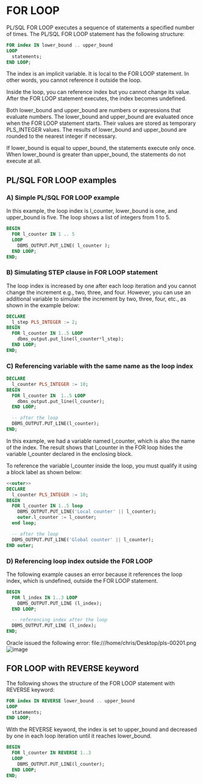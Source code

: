 # FOR LOOP
PL/SQL FOR LOOP executes a sequence of statements a specified number of times. The PL/SQL FOR LOOP statement has the following structure:
```sql
FOR index IN lower_bound .. upper_bound
LOOP
  statements;
END LOOP;
```

The index is an implicit variable. It is local to the FOR LOOP statement. In other words, you cannot reference it outside the loop.

Inside the loop, you can reference index but you cannot change its value. After the FOR LOOP statement executes, the index becomes undefined.

Both lower_bound and upper_bound are numbers or expressions that evaluate numbers. The lower_bound and upper_bound are evaluated once when the FOR LOOP statement starts. Their values are stored as temporary PLS_INTEGER values. The results of lower_bound and upper_bound are rounded to the nearest integer if necessary.

If lower_bound is equal to upper_bound, the statements execute only once. When lower_bound is greater than upper_bound, the statements do not execute at all.

## PL/SQL FOR LOOP examples

### A) Simple PL/SQL FOR LOOP example
In this example, the loop index is l_counter, lower_bound is one, and upper_bound is five. The loop shows a list of integers from 1 to 5.
```sql
BEGIN
  FOR l_counter IN 1 .. 5
  LOOP
    DBMS_OUTPUT.PUT_LINE( l_counter );
  END LOOP;
END;
```

### B) Simulating STEP clause in FOR LOOP statement
The loop index is increased by one after each loop iteration and you cannot change the increment e.g., two, three, and four. However, you can use an additional variable to simulate the increment by two, three, four, etc., as shown in the example below:
```sql
DECLARE
  l_step PLS_INTEGER := 2;
BEGIN
  FOR l_counter IN 1..5 LOOP
    dbms_output.put_line(l_counter*l_step);
  END LOOP;
END;
```

### C) Referencing variable with the same name as the loop index

```sql
DECLARE
  l_counter PLS_INTEGER := 10;
BEGIN
  FOR l_counter IN  1..5 LOOP
    dbms_output.put_line(l_counter);
  END LOOP;

  -- after the loop
  DBMS_OUTPUT.PUT_LINE(l_counter);
END;
```
In this example, we had a variable named l_counter, which is also the name of the index. The result shows that l_counter in the FOR loop hides the variable l_counter declared in the enclosing block.

To reference the variable l_counter inside the loop, you must qualify it using a block label as shown below:
```sql
<<outer>>
DECLARE
  l_counter PLS_INTEGER := 10;
BEGIN
  FOR l_counter IN 1..5 loop
    DBMS_OUTPUT.PUT_LINE('Local counter' || l_counter);
    outer.l_counter := l_counter;
  end loop;

  -- after the loop
  DBMS_OUTPUT.PUT_LINE('Global counter' || l_counter);
END outer;
```

### D) Referencing loop index outside the FOR LOOP
The following example causes an error because it references the loop index, which is undefined, outside the FOR LOOP statement.
```sql
BEGIN
  FOR l_index IN 1..3 LOOP
    DBMS_OUTPUT.PUT_LINE (l_index);
  END LOOP;

  -- referencing index after the loop
  DBMS_OUTPUT.PUT_LINE (l_index);
END;
```
Oracle issued the following error:
file:///home/chris/Desktop/pls-00201.png![image](https://github.com/user-attachments/assets/4b4d5f36-87b0-48a8-81c6-11811514303e)

## FOR LOOP with REVERSE keyword
The following shows the structure of the FOR LOOP statement with REVERSE keyword:
```sql
FOR index IN REVERSE lower_bound .. upper_bound
LOOP
  statements;
END LOOP;
```

With the REVERSE keyword, the index is set to upper_bound and decreased by one in each loop iteration until it reaches lower_bound.
```sql
BEGIN
  FOR l_counter IN REVERSE 1..3
  LOOP
    DBMS_OUTPUT.PUT_LINE(l_counter);
  END LOOP;
END;
```
